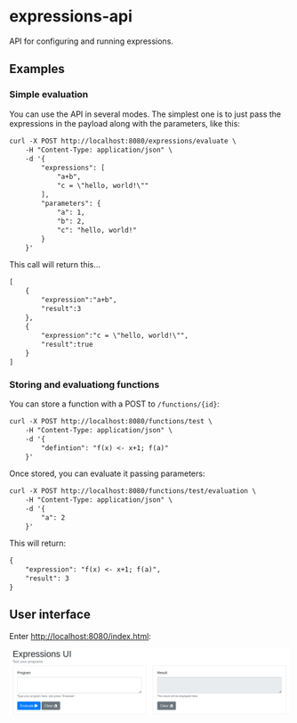 # expressions-api
API for configuring and running expressions.

## Examples

### Simple evaluation

You can use the API in several modes. The simplest one is to just pass the expressions in the payload along
with the parameters, like this:

    curl -X POST http://localhost:8080/expressions/evaluate \
        -H "Content-Type: application/json" \
        -d '{
            "expressions": [
                "a+b",
                "c = \"hello, world!\""
            ],
            "parameters": {
                "a": 1,
                "b": 2,
                "c": "hello, world!"
            }
        }'

This call will return this...

    [
        {
            "expression":"a+b",
            "result":3
        },
        {
            "expression":"c = \"hello, world!\"",
            "result":true
        }
    ]

### Storing and evaluationg functions

You can store a function with a POST to `/functions/{id}`:

    curl -X POST http://localhost:8080/functions/test \
        -H "Content-Type: application/json" \
        -d '{
            "defintion": "f(x) <- x+1; f(a)"
        }'

Once stored, you can evaluate it passing parameters:

    curl -X POST http://localhost:8080/functions/test/evaluation \
        -H "Content-Type: application/json" \
        -d '{
            "a": 2
        }'

This will return:

    {
        "expression": "f(x) <- x+1; f(a)",
        "result": 3
    }

## User interface

Enter [http://localhost:8080/index.html](http://localhost:8080/index.html):

![Screenshot](doc/screenshot.png)